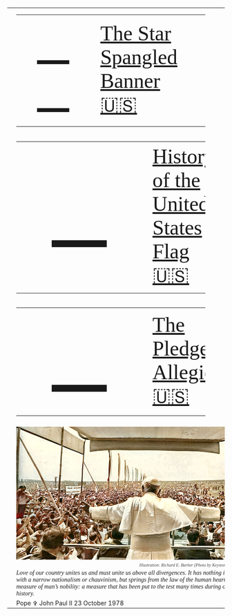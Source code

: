 <!-- START OF MAIN TABLE -->
<table><tr><tr><td></td><td>

<table style="width:80%">
    <td style="width:30%;font-family:verdana;color:red;font-size:96px">
      <a href="../assets/pdf/ssb.pdf">🎸 🎼</a>
    </td>
    <td style="width:70%;font-family:verdana;color:red;font-size:48px">
 <a href="../assets/pdf/ssb.pdf">The Star Spangled Banner 🇺🇸</a>
    </td>
</table>
</td><td></td><tr><td></td><td>

<table style="width:80%">
    <td style="width:30%;font-family:verdana;color:red;font-size:164px">
      <a href="http://www.kofc.org/en/resources/service/council/1582_3_10.pdf">📜 </a>
    </td>
    <td style="width:70%;font-family:verdana;color:red;font-size:48px">
      <a href="http://www.kofc.org/en/resources/service/council/1582_3_10.pdf">History of the United States Flag 🇺🇸</a>
    </td>
</table>
</td><td></td><tr><td></td><td>

<table style="width:80%">
    <td style="width:30%;font-family:verdana;color:red;font-size:164px">
      <a href="https://www.kofc.org/un/en/resources/communications/pledgeAllegiance.pdf">📜 </a>
    </td>
    <td style="width:70%;font-family:verdana;color:red;font-size:48px">
      <a href="https://www.kofc.org/un/en/resources/communications/pledgeAllegiance.pdf">The Pledge of Allegience 🇺🇸</a>
    </td>
</table>
</td><td></td><tr><td></td><td>

</td><td></td><tr><td></td><td><img src="../assets/img/johnpaulii.jpg" width="825" alt="St. Pope John Paul II with arms outstretched to Poland, June 1979 in a colorized Keystone/Getty Images news photo"></td><td></td>
<tr><td></td><td style="width:825;font-family:verdana;color:#444444;font-size:10px;text-align:right;font-style:oblique">Illustration: Richard E. Barber (Photo by Keystone/Getty Images)</td><td></td>
<tr><td></td><td style="width:825;font-family:times;font-style:italic">Love of our country unites us and must unite us above all divergences. It has nothing in common with a narrow nationalism or chauvinism, but springs from the law of the human heart. It is a measure of man’s nobility: a measure that has been put to the test many times during our difficult history.</td><td></td>
<tr><td></td><td>Pope &#x271E; John Paul II 23 October 1978</td><td></td>
    
</table>
<!-- END OF MAIN TABLE -->
